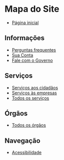 Mapa do Site
====

- [Página inicial](/)

<h2>Informações</h2>

- [Perguntas frequentes](/conteudo/perguntas-frequentes)
- [Sua Conta](/conteudo/sua-conta)
- [Fale com o Governo](/conteudo/fale-com-o-governo)

<h2>Serviços</h2>

- [Serviços aos cidadãos](/publico-alvo/servicos-aos-cidadaos)
- [Serviços às empresas](/publico-alvo/servicos-as-empresas)
- [Todos os serviços](/servicos)

<h2>Órgãos</h2>

- [Todos os órgãos](/orgaos)

<h2>Navegação</h2>

- [Acessibilidade](/conteudo/acessibilidade)